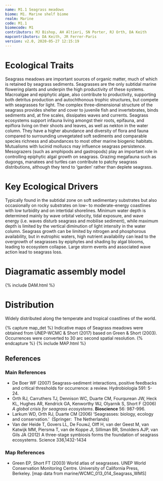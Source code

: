 ```yaml
---
name: M1.1 Seagrass meadows
biome: M1. Marine shelf biome
realm: Marine
code: M1.1
biomecode: M1
contributors: MJ Bishop, AH Altieri, SN Porter, RJ Orth, DA Keith
mapcontributors: DA Keith, JR Ferrer-Paris
version: v2.0, 2020-05-27 12:15:19
---
```

# Ecological Traits
 
Seagrass meadows are important sources of organic matter, much of which is retained by seagrass sediments. Seagrasses are the only subtidal marine flowering plants and underpin the high productivity of these systems. Macroalgae and epiphytic algae, also contribute to productivity, supporting both detritus production and autochthonous trophic structures, but compete with seagrasses for light. The complex three-dimensional structure of the seagrass provides shelter and cover to juvenile fish and invertebrates, binds sediments and, at fine scales, dissipates waves and currents. Seagrass ecosystems support infauna living amongst their roots, epifauna, and epiflora living on their shoots and leaves, as well as nekton in the water column. They have a higher abundance and diversity of flora and fauna compared to surrounding unvegetated soft sediments and comparable species richness and abundances to most other marine biogenic habitats. Mutualisms with lucinid molluscs may influence seagrass persistence. Mesograzers (such as amphipods and gastropods) play an important role in controlling epiphytic algal growth on seagrass. Grazing megafauna such as dugongs, manatees and turtles can contribute to patchy seagrass distributions, although they tend to ‘garden’ rather than deplete seagrass.
 
# Key Ecological Drivers
 
Typically found in the subtidal zone on soft sedimentary substrates but also occasionally on rocky substrates on low- to moderate-energy coastlines with low turbidity and on intertidal shorelines. Minimum water depth is determined mainly by wave orbital velocity, tidal exposure, and wave energy (i.e. waves disturb seagrass and mobilise sediment), while maximum depth is limited by the vertical diminution of light intensity in the water column. Seagrass growth can be limited by nitrogen and phosphorous availability, but in eutrophic waters, high nutrient availability can lead to the overgrowth of seagrasses by epiphytes and shading by algal blooms, leading to ecosystem collapse. Large storm events and associated wave action lead to seagrass loss.
 
# Diagramatic assembly model
 
{% include DAM.html %}
 
# Distribution
 
Widely distributed along the temperate and tropical coastlines of the world.

{% capture map_det %}
Indicative maps of Seagrass meadows were obtained from UNEP-WCMC & Short (2017) based on Green & Short (2003). Occurrences were converted to 30 arc second spatial resolution.
{% endcapture %}
{% include MAP.html %}

## References
### Main References
* De Boer WF (2007) Seagrass–sediment interactions, positive feedbacks and critical thresholds for occurrence: a review. Hydrobiologia 591: 5-24.
* Orth RJ, Carruthers TJ, Dennison WC, Duarte CM, Fourqurean JW, Heck KL, Hughes AR, Kendrick GA, Kenworthy WJ, Olyarnik S, Short F (2006) *A global crisis for seagrass ecosystems*. **Bioscience** 56: 987-996.
* Larkum WD, Orth RJ, Duarte CM (2006) ‘Seagrasses: biology, ecology and conservation.’  (Springer:  The Netherlands) 
* Van der Heide T, Govers LL, De FouwJ, Olff H, van der Geest M, van Katwijk MM, Piersma T, van de Koppe Jl, Silliman BR, Smolders AJP, van Gils JA (2012) A three-stage symbiosis forms the foundation of seagrass ecosystems. Science 336,1432-1434
### Map References
* Green EP, Short FT (2003) World atlas of seagrasses. UNEP World Conservation Monitoring Centre. University of California Press, Berkeley. [map data from marine/WCMC_013_014_Seagrass_WMS]
